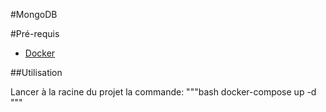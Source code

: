 #MongoDB


#Pré-requis

- [Docker](https://www.docker.com/products/docker-desktop/)

##Utilisation

Lancer à la racine du projet la commande:
"""bash
docker-compose up -d
"""
